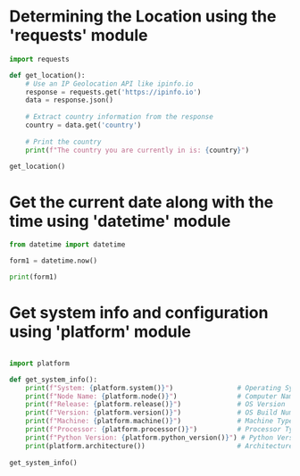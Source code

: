 # Determining the Location using the 'requests' module

```python
import requests

def get_location():
    # Use an IP Geolocation API like ipinfo.io
    response = requests.get('https://ipinfo.io')
    data = response.json()
    
    # Extract country information from the response
    country = data.get('country')
    
    # Print the country
    print(f"The country you are currently in is: {country}")

get_location()
```


# Get the current date along with the time using 'datetime' module

```python
from datetime import datetime

form1 = datetime.now()

print(form1)
```


# Get system info and configuration using 'platform' module 

```python

import platform

def get_system_info():
    print(f"System: {platform.system()}")                # Operating System
    print(f"Node Name: {platform.node()}")               # Computer Name
    print(f"Release: {platform.release()}")              # OS Version
    print(f"Version: {platform.version()}")              # OS Build Number
    print(f"Machine: {platform.machine()}")              # Machine Type (e.g., x86_64)
    print(f"Processor: {platform.processor()}")          # Processor Type
    print(f"Python Version: {platform.python_version()}") # Python Version
    print(platform.architecture())                       # Architecture
 
get_system_info()
```
